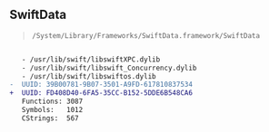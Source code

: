 ## SwiftData

> `/System/Library/Frameworks/SwiftData.framework/SwiftData`

```diff

   - /usr/lib/swift/libswiftXPC.dylib
   - /usr/lib/swift/libswift_Concurrency.dylib
   - /usr/lib/swift/libswiftos.dylib
-  UUID: 39B00781-9B07-3501-A9FD-617810837534
+  UUID: FD408D40-6FA5-35CC-B152-5DDE6B548CA6
   Functions: 3087
   Symbols:   1012
   CStrings:  567

```
